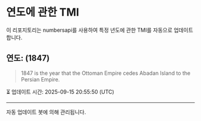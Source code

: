 
# 연도에 관한 TMI

이 리포지토리는 numbersapi를 사용하여 특정 년도에 관한 TMI를 자동으로 업데이트합니다.

## 연도: (1847)
> 1847 is the year that the Ottoman Empire cedes Abadan Island to the Persian Empire.

⏳ 업데이트 시간: 2025-09-15 20:55:50 (UTC)

---
자동 업데이트 봇에 의해 관리됩니다.
